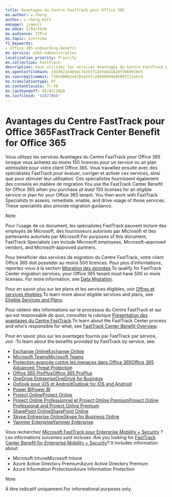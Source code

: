 ```yaml
---
title: Avantages du Centre FastTrack pour Office 365
ms.author: v-rberg
author: v-rberg-msft
manager: jimmuir
ms.date: 2/04/2020
ms.audience: ITPro
ms.topic: overview
f1_keywords:
- office-365-onboarding-benefit
ms.service: o365-administration
localization_priority: Priority
ms.collection: FastTrack
description: Vous utilisez les services Avantages du Centre FastTrack pour Office 365 lorsque vous achetez au moins 150 licences pour un service ou un plan admissible pour votre client Office 365. Vous travaillez ensuite avec des spécialistes FastTrack pour évaluer, corriger et activer ces services, ainsi que pour stimuler leur utilisation. Ces spécialistes fournissent également des conseils en matière de migration.
ms.openlocfilehash: 2dd3622e405dc74363712efdbb182df3969616e5
ms.sourcegitcommit: 7365d80b2e4291e547c2d84b94da02697221abc9
ms.translationtype: HT
ms.contentlocale: fr-FR
ms.lasthandoff: 02/03/2020
ms.locfileid: "41677066"
---
```

# <a name="fasttrack-center-benefit-for-office-365"></a><span data-ttu-id="fbb3f-105">Avantages du Centre FastTrack pour Office 365</span><span class="sxs-lookup"><span data-stu-id="fbb3f-105">FastTrack Center Benefit for Office 365</span></span>

<span data-ttu-id="fbb3f-p102">Vous utilisez les services Avantages du Centre FastTrack pour Office 365 lorsque vous achetez *au moins* 150 licences pour un service ou un plan admissible pour votre client Office 365. Vous travaillez ensuite avec des spécialistes FastTrack pour évaluer, corriger et activer ces services, ainsi que pour stimuler leur utilisation. Ces spécialistes fournissent également des conseils en matière de migration.</span><span class="sxs-lookup"><span data-stu-id="fbb3f-p102">You use the FastTrack Center Benefit for Office 365 when you purchase  *at least*  150 licenses for an eligible service or plan for your Office 365 tenant. You then work with FastTrack Specialists to assess, remediate, enable, and drive usage of those services. These specialists also provide migration guidance.</span></span> 
  
> [!NOTE]
> <span data-ttu-id="fbb3f-109">Pour l’usage de ce document, les spécialistes FastTrack peuvent inclure des employés de Microsoft, des fournisseurs autorisés par Microsoft et des partenaires autorisés par Microsoft.</span><span class="sxs-lookup"><span data-stu-id="fbb3f-109">For purposes of this document, FastTrack Specialists can include Microsoft employees, Microsoft-approved vendors, and Microsoft-approved partners.</span></span> 
  
<span data-ttu-id="fbb3f-p103">Pour bénéficier des services de migration du Centre FastTrack, votre client Office 365 doit posséder au moins 500 licences. Pour plus d’informations, reportez-vous à la section [Migration des données](O365-data-migration.md).</span><span class="sxs-lookup"><span data-stu-id="fbb3f-p103">To qualify for FastTrack Center migration services, your Office 365 tenant must have 500 or more licenses. For more information, see [Data Migration](O365-data-migration.md).</span></span>
  
<span data-ttu-id="fbb3f-112">Pour en savoir plus sur les plans et les services éligibles, voir [Offres et services éligibles](M365-eligible-services-and-plans.md).</span><span class="sxs-lookup"><span data-stu-id="fbb3f-112">To learn more about eligible services and plans, see [Eligible Services and Plans](M365-eligible-services-and-plans.md).</span></span>
  
<span data-ttu-id="fbb3f-113">Pour obtenir des informations sur le processus du Centre FastTrack et sur qui est responsable de quoi, consultez la rubrique [Présentation des avantages du Centre FastTrack](O365-fasttrack-benefit-overview.md).</span><span class="sxs-lookup"><span data-stu-id="fbb3f-113">To learn about the FastTrack Center process and who's responsible for what, see [FastTrack Center Benefit Overview](O365-fasttrack-benefit-overview.md).</span></span>

<span data-ttu-id="fbb3f-114">Pour en savoir plus sur les avantages fournis par FastTrack par service, voir :</span><span class="sxs-lookup"><span data-stu-id="fbb3f-114">To learn about the benefits provided by FastTrack by service, see:</span></span>

- [<span data-ttu-id="fbb3f-115">Exchange Online</span><span class="sxs-lookup"><span data-stu-id="fbb3f-115">Exchange Online</span></span>](O365-fasttrack-responsibilities.md#exchange-online)
- [<span data-ttu-id="fbb3f-116">Microsoft Teams</span><span class="sxs-lookup"><span data-stu-id="fbb3f-116">Microsoft Teams</span></span>](O365-fasttrack-responsibilities.md#microsoft-teams)
- [<span data-ttu-id="fbb3f-117">Protection avancée contre les menaces dans Office 365</span><span class="sxs-lookup"><span data-stu-id="fbb3f-117">Office 365 Advanced Threat Protection</span></span>](O365-fasttrack-responsibilities.md#office-365-advanced-threat-protection)
- [<span data-ttu-id="fbb3f-118">Office 365 ProPlus</span><span class="sxs-lookup"><span data-stu-id="fbb3f-118">Office 365 ProPlus</span></span>](O365-fasttrack-responsibilities.md#office-365-proplus)
- [<span data-ttu-id="fbb3f-119">OneDrive Entreprise</span><span class="sxs-lookup"><span data-stu-id="fbb3f-119">OneDrive for Business</span></span>](O365-fasttrack-responsibilities.md#onedrive-for-business)
- [<span data-ttu-id="fbb3f-120">Outlook pour iOS et Android</span><span class="sxs-lookup"><span data-stu-id="fbb3f-120">Outlook for iOS and Android</span></span>](O365-fasttrack-responsibilities.md#outlook-for-ios-and-android)
- [<span data-ttu-id="fbb3f-121">Power BI</span><span class="sxs-lookup"><span data-stu-id="fbb3f-121">Power BI</span></span>](O365-fasttrack-responsibilities.md#power-bi)
- [<span data-ttu-id="fbb3f-122">Project Online</span><span class="sxs-lookup"><span data-stu-id="fbb3f-122">Project Online</span></span>](O365-fasttrack-responsibilities.md#project-online)
- [<span data-ttu-id="fbb3f-123">Project Online Professionnel et Project Online Premium</span><span class="sxs-lookup"><span data-stu-id="fbb3f-123">Project Online Professional and Project Online Premium</span></span>](O365-fasttrack-responsibilities.md#project-online-professional-and-project-online-premium)
- [<span data-ttu-id="fbb3f-124">SharePoint Online</span><span class="sxs-lookup"><span data-stu-id="fbb3f-124">SharePoint Online</span></span>](O365-fasttrack-responsibilities.md#sharepoint-online)
- [<span data-ttu-id="fbb3f-125">Skype Entreprise Online</span><span class="sxs-lookup"><span data-stu-id="fbb3f-125">Skype for Business Online</span></span>](O365-fasttrack-responsibilities.md#skype-for-business-online)
- [<span data-ttu-id="fbb3f-126">Yammer Enterprise</span><span class="sxs-lookup"><span data-stu-id="fbb3f-126">Yammer Enterprise</span></span>](O365-fasttrack-responsibilities.md#yammer-enterprise)
  
<span data-ttu-id="fbb3f-p104">Vous recherchez [Microsoft FastTrack pour Enterprise Mobility + Security](EMS-fasttrack-benefit-for-EMS.md) ? Les informations suivantes sont incluses :</span><span class="sxs-lookup"><span data-stu-id="fbb3f-p104">Are you looking for [FastTrack Center Benefit for Enterprise Mobility + Security](EMS-fasttrack-benefit-for-EMS.md)? It includes information about:</span></span>
  
- <span data-ttu-id="fbb3f-129">Microsoft Intune</span><span class="sxs-lookup"><span data-stu-id="fbb3f-129">Microsoft Intune</span></span>    
- <span data-ttu-id="fbb3f-130">Azure Active Directory Premium</span><span class="sxs-lookup"><span data-stu-id="fbb3f-130">Azure Active Directory Premium</span></span> 
- <span data-ttu-id="fbb3f-131">Azure Information Protection</span><span class="sxs-lookup"><span data-stu-id="fbb3f-131">Azure Information Protection</span></span>
    
> [!NOTE]
> <span data-ttu-id="fbb3f-132">À titre indicatif uniquement.</span><span class="sxs-lookup"><span data-stu-id="fbb3f-132">For informational purposes only.</span></span> 
